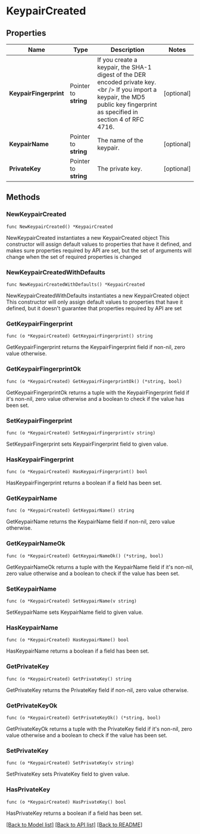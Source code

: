 # KeypairCreated

## Properties

Name | Type | Description | Notes
------------ | ------------- | ------------- | -------------
**KeypairFingerprint** | Pointer to **string** | If you create a keypair, the SHA-1 digest of the DER encoded private key.&lt;br /&gt; If you import a keypair, the MD5 public key fingerprint as specified in section 4 of RFC 4716. | [optional] 
**KeypairName** | Pointer to **string** | The name of the keypair. | [optional] 
**PrivateKey** | Pointer to **string** | The private key. | [optional] 

## Methods

### NewKeypairCreated

`func NewKeypairCreated() *KeypairCreated`

NewKeypairCreated instantiates a new KeypairCreated object
This constructor will assign default values to properties that have it defined,
and makes sure properties required by API are set, but the set of arguments
will change when the set of required properties is changed

### NewKeypairCreatedWithDefaults

`func NewKeypairCreatedWithDefaults() *KeypairCreated`

NewKeypairCreatedWithDefaults instantiates a new KeypairCreated object
This constructor will only assign default values to properties that have it defined,
but it doesn't guarantee that properties required by API are set

### GetKeypairFingerprint

`func (o *KeypairCreated) GetKeypairFingerprint() string`

GetKeypairFingerprint returns the KeypairFingerprint field if non-nil, zero value otherwise.

### GetKeypairFingerprintOk

`func (o *KeypairCreated) GetKeypairFingerprintOk() (*string, bool)`

GetKeypairFingerprintOk returns a tuple with the KeypairFingerprint field if it's non-nil, zero value otherwise
and a boolean to check if the value has been set.

### SetKeypairFingerprint

`func (o *KeypairCreated) SetKeypairFingerprint(v string)`

SetKeypairFingerprint sets KeypairFingerprint field to given value.

### HasKeypairFingerprint

`func (o *KeypairCreated) HasKeypairFingerprint() bool`

HasKeypairFingerprint returns a boolean if a field has been set.

### GetKeypairName

`func (o *KeypairCreated) GetKeypairName() string`

GetKeypairName returns the KeypairName field if non-nil, zero value otherwise.

### GetKeypairNameOk

`func (o *KeypairCreated) GetKeypairNameOk() (*string, bool)`

GetKeypairNameOk returns a tuple with the KeypairName field if it's non-nil, zero value otherwise
and a boolean to check if the value has been set.

### SetKeypairName

`func (o *KeypairCreated) SetKeypairName(v string)`

SetKeypairName sets KeypairName field to given value.

### HasKeypairName

`func (o *KeypairCreated) HasKeypairName() bool`

HasKeypairName returns a boolean if a field has been set.

### GetPrivateKey

`func (o *KeypairCreated) GetPrivateKey() string`

GetPrivateKey returns the PrivateKey field if non-nil, zero value otherwise.

### GetPrivateKeyOk

`func (o *KeypairCreated) GetPrivateKeyOk() (*string, bool)`

GetPrivateKeyOk returns a tuple with the PrivateKey field if it's non-nil, zero value otherwise
and a boolean to check if the value has been set.

### SetPrivateKey

`func (o *KeypairCreated) SetPrivateKey(v string)`

SetPrivateKey sets PrivateKey field to given value.

### HasPrivateKey

`func (o *KeypairCreated) HasPrivateKey() bool`

HasPrivateKey returns a boolean if a field has been set.


[[Back to Model list]](../README.md#documentation-for-models) [[Back to API list]](../README.md#documentation-for-api-endpoints) [[Back to README]](../README.md)


